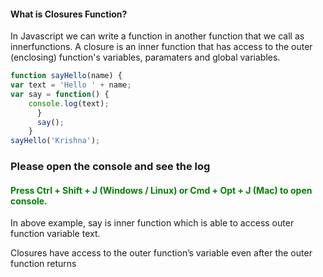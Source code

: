 <h4> What is Closures Function? </h4>
<p>In Javascript we can write a function in another function that we call as innerfunctions.
A closure is an inner function that has access to the outer (enclosing) function's variables, paramaters and global variables. </p>

```javascript
function sayHello(name) {
var text = 'Hello ' + name;
var say = function() { 
	console.log(text); 
	  }
	  say();
	}
sayHello('Krishna');
```
<h3>Please open the console and see the log </h3>

<h4 style="color:green;">Press Ctrl + Shift + J (Windows / Linux) or Cmd + Opt + J (Mac) to open console. </h4>

<p>In above example, say is inner function which is able to access outer function variable text. </p>
<p>Closures have access to the outer function’s variable even after the outer function returns</p>
